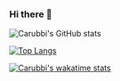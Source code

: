 ### Hi there 👋

![Carubbi's GitHub stats](https://github-readme-stats.vercel.app/api?username=rcarubbi&count_private=true&show_icons=true&theme=darcula)

[![Top Langs](https://github-readme-stats.vercel.app/api/top-langs/?username=rcarubbi&langs_count=8&theme=darcula)](https://github.com/rcarubbi/github-readme-stats)

[![Carubbi's wakatime stats](https://github-readme-stats.vercel.app/api/wakatime?username=rcarubbi&theme=darcula)](https://github.com/rcarubbi/github-readme-stats)

<!--
**rcarubbi/rcarubbi** is a ✨ _special_ ✨ repository because its `README.md` (this file) appears on your GitHub profile.

Here are some ideas to get you started:

- 🔭 I’m currently working on ...
- 🌱 I’m currently learning ...
- 👯 I’m looking to collaborate on ...
- 🤔 I’m looking for help with ...
- 💬 Ask me about ...
- 📫 How to reach me: ...
- 😄 Pronouns: ...
- ⚡ Fun fact: ...
-->
